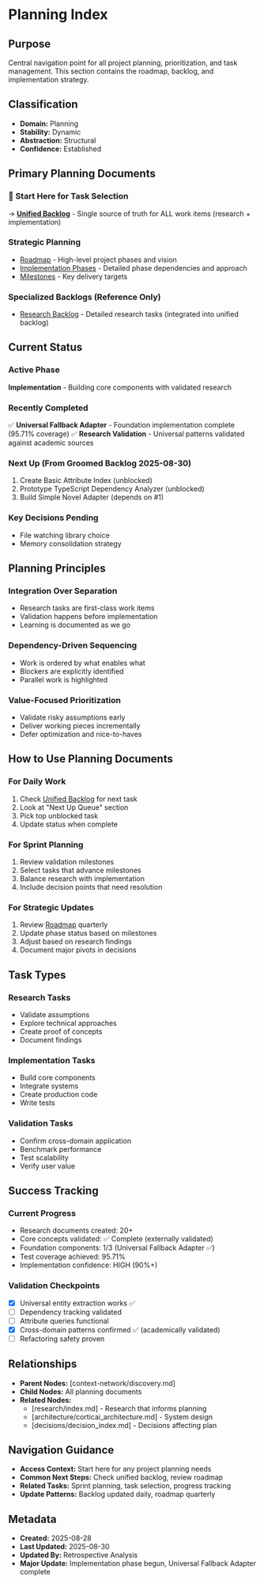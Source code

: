 # Planning Index

## Purpose
Central navigation point for all project planning, prioritization, and task management. This section contains the roadmap, backlog, and implementation strategy.

## Classification
- **Domain:** Planning
- **Stability:** Dynamic
- **Abstraction:** Structural
- **Confidence:** Established

## Primary Planning Documents

### 🎯 Start Here for Task Selection
→ **[Unified Backlog](./unified_backlog.md)** - Single source of truth for ALL work items (research + implementation)

### Strategic Planning
- [Roadmap](./roadmap.md) - High-level project phases and vision
- [Implementation Phases](./implementation_phases.md) - Detailed phase dependencies and approach
- [Milestones](./milestones.md) - Key delivery targets

### Specialized Backlogs (Reference Only)
- [Research Backlog](./research_backlog.md) - Detailed research tasks (integrated into unified backlog)

## Current Status

### Active Phase
**Implementation** - Building core components with validated research

### Recently Completed
✅ **Universal Fallback Adapter** - Foundation implementation complete (95.71% coverage)
✅ **Research Validation** - Universal patterns validated against academic sources

### Next Up (From Groomed Backlog 2025-08-30)
1. Create Basic Attribute Index (unblocked)
2. Prototype TypeScript Dependency Analyzer (unblocked)
3. Build Simple Novel Adapter (depends on #1)

### Key Decisions Pending
- File watching library choice
- Memory consolidation strategy

## Planning Principles

### Integration Over Separation
- Research tasks are first-class work items
- Validation happens before implementation
- Learning is documented as we go

### Dependency-Driven Sequencing
- Work is ordered by what enables what
- Blockers are explicitly identified
- Parallel work is highlighted

### Value-Focused Prioritization
- Validate risky assumptions early
- Deliver working pieces incrementally
- Defer optimization and nice-to-haves

## How to Use Planning Documents

### For Daily Work
1. Check [Unified Backlog](./unified_backlog.md) for next task
2. Look at "Next Up Queue" section
3. Pick top unblocked task
4. Update status when complete

### For Sprint Planning
1. Review validation milestones
2. Select tasks that advance milestones
3. Balance research with implementation
4. Include decision points that need resolution

### For Strategic Updates
1. Review [Roadmap](./roadmap.md) quarterly
2. Update phase status based on milestones
3. Adjust based on research findings
4. Document major pivots in decisions

## Task Types

### Research Tasks
- Validate assumptions
- Explore technical approaches
- Create proof of concepts
- Document findings

### Implementation Tasks
- Build core components
- Integrate systems
- Create production code
- Write tests

### Validation Tasks
- Confirm cross-domain application
- Benchmark performance
- Test scalability
- Verify user value

## Success Tracking

### Current Progress
- Research documents created: 20+
- Core concepts validated: ✅ Complete (externally validated)
- Foundation components: 1/3 (Universal Fallback Adapter ✅)
- Test coverage achieved: 95.71%
- Implementation confidence: HIGH (90%+)

### Validation Checkpoints
- [x] Universal entity extraction works ✅
- [ ] Dependency tracking validated
- [ ] Attribute queries functional
- [x] Cross-domain patterns confirmed ✅ (academically validated)
- [ ] Refactoring safety proven

## Relationships
- **Parent Nodes:** [context-network/discovery.md]
- **Child Nodes:** All planning documents
- **Related Nodes:** 
  - [research/index.md] - Research that informs planning
  - [architecture/corticai_architecture.md] - System design
  - [decisions/decision_index.md] - Decisions affecting plan

## Navigation Guidance
- **Access Context:** Start here for any project planning needs
- **Common Next Steps:** Check unified backlog, review roadmap
- **Related Tasks:** Sprint planning, task selection, progress tracking
- **Update Patterns:** Backlog updated daily, roadmap quarterly

## Metadata
- **Created:** 2025-08-28
- **Last Updated:** 2025-08-30
- **Updated By:** Retrospective Analysis
- **Major Update:** Implementation phase begun, Universal Fallback Adapter complete
